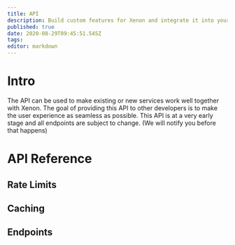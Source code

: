 ```yaml
---
title: API
description: Build custom features for Xenon and integrate it into your service
published: true
date: 2020-08-29T09:45:51.545Z
tags: 
editor: markdown
---
```


# Intro
The API can be used to make existing or new services work well together with Xenon. The goal of providing this API to other developers is to make the user experience as seamless as possible.
This API is at a very early stage and all endpoints are subject to change. (We will notify you before that happens)

# API Reference

## Rate Limits
## Caching
## Endpoints